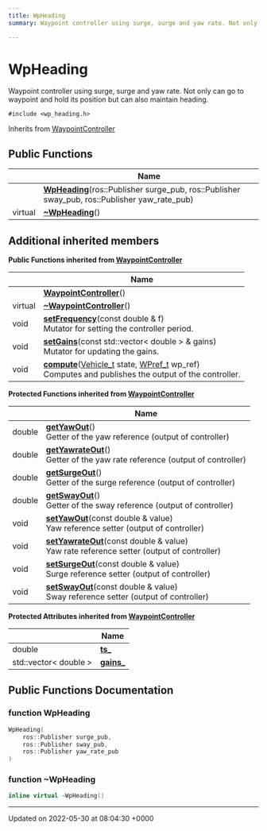 ```yaml
---
title: WpHeading
summary: Waypoint controller using surge, surge and yaw rate. Not only can go to waypoint and hold its position but can also maintain heading. 

---
```


# WpHeading



Waypoint controller using surge, surge and yaw rate. Not only can go to waypoint and hold its position but can also maintain heading. 


`#include <wp_heading.h>`

Inherits from [WaypointController](/medusa_base/api/markdown/medusa_control/outer_loops_controllers/waypoint/Classes/classWaypointController/)

## Public Functions

|                | Name           |
| -------------- | -------------- |
| | **[WpHeading](/medusa_base/api/markdown/medusa_control/outer_loops_controllers/waypoint/Classes/classWpHeading/#function-wpheading)**(ros::Publisher surge_pub, ros::Publisher sway_pub, ros::Publisher yaw_rate_pub) |
| virtual | **[~WpHeading](/medusa_base/api/markdown/medusa_control/outer_loops_controllers/waypoint/Classes/classWpHeading/#function-~wpheading)**() |

## Additional inherited members

**Public Functions inherited from [WaypointController](/medusa_base/api/markdown/medusa_control/outer_loops_controllers/waypoint/Classes/classWaypointController/)**

|                | Name           |
| -------------- | -------------- |
| | **[WaypointController](/medusa_base/api/markdown/medusa_control/outer_loops_controllers/waypoint/Classes/classWaypointController/#function-waypointcontroller)**() |
| virtual | **[~WaypointController](/medusa_base/api/markdown/medusa_control/outer_loops_controllers/waypoint/Classes/classWaypointController/#function-~waypointcontroller)**() |
| void | **[setFrequency](/medusa_base/api/markdown/medusa_control/outer_loops_controllers/waypoint/Classes/classWaypointController/#function-setfrequency)**(const double & f)<br>Mutator for setting the controller period.  |
| void | **[setGains](/medusa_base/api/markdown/medusa_control/outer_loops_controllers/waypoint/Classes/classWaypointController/#function-setgains)**(const std::vector< double > & gains)<br>Mutator for updating the gains.  |
| void | **[compute](/medusa_base/api/markdown/medusa_control/outer_loops_controllers/waypoint/Classes/classWaypointController/#function-compute)**([Vehicle_t](/medusa_base/api/markdown/medusa_control/outer_loops_controllers/waypoint/Classes/structVehicle__t/) state, [WPref_t](/medusa_base/api/markdown/medusa_control/outer_loops_controllers/waypoint/Classes/structWPref__t/) wp_ref)<br>Computes and publishes the output of the controller.  |

**Protected Functions inherited from [WaypointController](/medusa_base/api/markdown/medusa_control/outer_loops_controllers/waypoint/Classes/classWaypointController/)**

|                | Name           |
| -------------- | -------------- |
| double | **[getYawOut](/medusa_base/api/markdown/medusa_control/outer_loops_controllers/waypoint/Classes/classWaypointController/#function-getyawout)**()<br>Getter of the yaw reference (output of controller)  |
| double | **[getYawrateOut](/medusa_base/api/markdown/medusa_control/outer_loops_controllers/waypoint/Classes/classWaypointController/#function-getyawrateout)**()<br>Getter of the yaw rate reference (output of controller)  |
| double | **[getSurgeOut](/medusa_base/api/markdown/medusa_control/outer_loops_controllers/waypoint/Classes/classWaypointController/#function-getsurgeout)**()<br>Getter of the surge reference (output of controller)  |
| double | **[getSwayOut](/medusa_base/api/markdown/medusa_control/outer_loops_controllers/waypoint/Classes/classWaypointController/#function-getswayout)**()<br>Getter of the sway reference (output of controller)  |
| void | **[setYawOut](/medusa_base/api/markdown/medusa_control/outer_loops_controllers/waypoint/Classes/classWaypointController/#function-setyawout)**(const double & value)<br>Yaw reference setter (output of controller)  |
| void | **[setYawrateOut](/medusa_base/api/markdown/medusa_control/outer_loops_controllers/waypoint/Classes/classWaypointController/#function-setyawrateout)**(const double & value)<br>Yaw rate reference setter (output of controller)  |
| void | **[setSurgeOut](/medusa_base/api/markdown/medusa_control/outer_loops_controllers/waypoint/Classes/classWaypointController/#function-setsurgeout)**(const double & value)<br>Surge reference setter (output of controller)  |
| void | **[setSwayOut](/medusa_base/api/markdown/medusa_control/outer_loops_controllers/waypoint/Classes/classWaypointController/#function-setswayout)**(const double & value)<br>Sway reference setter (output of controller)  |

**Protected Attributes inherited from [WaypointController](/medusa_base/api/markdown/medusa_control/outer_loops_controllers/waypoint/Classes/classWaypointController/)**

|                | Name           |
| -------------- | -------------- |
| double | **[ts_](/medusa_base/api/markdown/medusa_control/outer_loops_controllers/waypoint/Classes/classWaypointController/#variable-ts-)**  |
| std::vector< double > | **[gains_](/medusa_base/api/markdown/medusa_control/outer_loops_controllers/waypoint/Classes/classWaypointController/#variable-gains-)**  |


## Public Functions Documentation

### function WpHeading

```cpp
WpHeading(
    ros::Publisher surge_pub,
    ros::Publisher sway_pub,
    ros::Publisher yaw_rate_pub
)
```


### function ~WpHeading

```cpp
inline virtual ~WpHeading()
```


-------------------------------

Updated on 2022-05-30 at 08:04:30 +0000